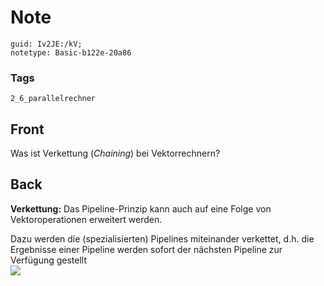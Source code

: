 # Note
```
guid: Iv2JE:/kV;
notetype: Basic-b122e-20a86
```

### Tags
```
2_6_parallelrechner
```

## Front
Was ist Verkettung (<i>Chaining</i>) bei Vektorrechnern?

## Back
<b>Verkettung:</b> Das Pipeline-Prinzip kann auch auf eine Folge
von Vektoroperationen erweitert werden.
<div>
  Dazu werden die (spezialisierten) Pipelines miteinander
  verkettet, d.h. die Ergebnisse einer Pipeline werden sofort der
  nächsten Pipeline zur Verfügung gestellt
</div>
<div><img src="paste-3f7103b8b863cf7f7502bad3731fb29b761aecca.jpg"></div>
